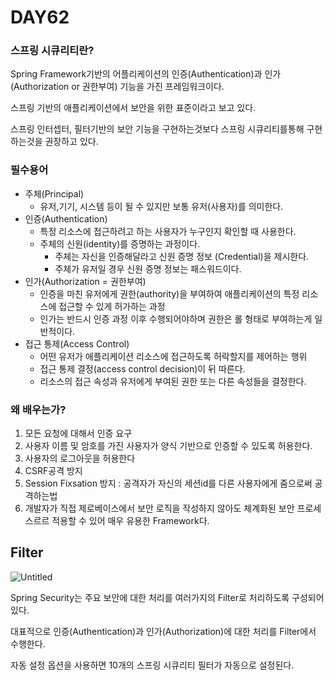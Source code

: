 # DAY62

### 스프링 시큐리티란?

Spring Framework기반의 어플리케이션의 인증(Authentication)과 인가(Authorization or 권한부여) 기능을 가진 프레임워크이다.

스프링 기반의 애플리케이션에서 보안을 위한 표준이라고 보고 있다.

스프링 인터셉터, 필터기반의 보안 기능을 구현하는것보다 스프링 시큐리티를통해 구현하는것을 권장하고 있다.

### 필수용어

- 주체(Principal)
    - 유저,기기, 시스템 등이 될 수 있지만 보통 유저(사용자)를 의미한다.
- 인증(Authentication)
    - 특정 리소스에 접근하려고 하는 사용자가 누구인지 확인할 때 사용한다.
    - 주체의 신원(identity)를 증명하는 과정이다.
        - 주체는 자신을 인증해달라고 신원 증명 정보 (Credential)을 제시한다.
        - 주체가 유저일 경우 신원 증명 정보는 패스워드이다.
- 인가(Authorization = 권한부여)
    - 인증을 마친 유저에게 권한(authority)을 부여하여 애플리케이션의 특정 리소스에 접근할 수 있게 허가하는 과정
    - 인가는 반드시 인증 과정 이후 수행되어야하며 권한은 롤 형태로 부여하는게 일반적이다.
- 접근 통제(Access Control)
    - 어떤 유저가 애플리케이션 리소스에 접근하도록 허락할지를 제어하는 행위
    - 접근 통제 결정(access control decision)이 뒤 따른다.
    - 리소스의 접근 속성과 유저에게 부여된 권한 또는 다른 속성들을 결정한다.
    

### 왜 배우는가?

1. 모든 요청에 대해서 인증 요구
2. 사용자 이름 및 암호를 가진 사용자가 양식 기반으로 인증할 수 있도록 허용한다.
3. 사용자의 로그아웃을 허용한다
4. CSRF공격 방지
5. Session Fixsation 방지 : 공격자가 자신의 세션id를 다른 사용자에게 줌으로써 공격하는법
6. 개발자가 직접 제로베이스에서 보안 로직을 작성하지 않아도 체계화된 보안 프로세스르르 적용할 수 있어 매우 유용한 Framework다.

## Filter

![Untitled](https://s3-us-west-2.amazonaws.com/secure.notion-static.com/3af2c83a-ca89-483d-b8c3-739232b8871c/Untitled.png)

Spring Security는 주요 보안에 대한 처리를 여러가지의 Filter로 처리하도록 구성되어 있다.

대표적으로 인증(Authentication)과 인가(Authorization)에 대한 처리를 Filter에서 수행한다.

자동 설정 옵션을 사용하면 10개의 스프링 시큐리티 필터가 자동으로 설정된다.
